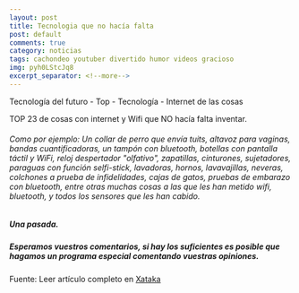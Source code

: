```yaml
---
layout: post
title: Tecnologia que no hacía falta
post: default
comments: true
category: noticias
tags: cachondeo youtuber divertido humor videos gracioso
img: pyh0LStcJq8
excerpt_separator: <!--more-->
---
```


Tecnología del futuro - Top - Tecnología - Internet de las cosas

TOP 23 de cosas con internet y Wifi que NO hacía falta inventar.



<!--more-->


###### Como por ejemplo: Un collar de perro que envía tuits, altavoz para vaginas, bandas cuantificadoras, un tampón con bluetooth, botellas con pantalla táctil y WiFi, reloj despertador "olfativo", zapatillas, cinturones, sujetadores, paraguas con función selfi-stick, lavadoras, hornos, lavavajillas, neveras, colchones a prueba de infidelidades, cajas de gatos, pruebas de embarazo con bluetooth, entre otras muchas cosas a las que les han metido wifi, bluetooth, y todos los sensores que les han cabido.

##### Una pasada.

##### Esperamos vuestros comentarios, si hay los suficientes es posible que hagamos un programa especial comentando vuestras opiniones.


Fuente: Leer artículo completo en [Xataka](https://www.xataka.com/especiales/las-23-peores-ideas-de-meter-tecnologia-en-una-cosa-que-no-lo-necesita)